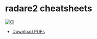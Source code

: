 # radare2 cheatsheets

[![CI](https://github.com/astralia/radare2-cheatsheets/actions/workflows/ci.yml/badge.svg)](https://github.com/astralia/radare2-cheatsheets/actions/workflows/ci.yml)

+ [Download PDFs](https://github.com/astralia/radare2-cheatsheets/releases)
